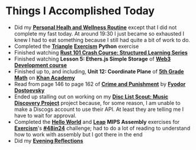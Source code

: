 # Things I Accomplished Today

- Did my **[Personal Healh and Wellness Routine](../../routines/personal-health-and-wellness-routine-2024-week-3.md)** except that I did not complete my fast today. At around 19:30 I just became so exhausted I knew I had to eat something because I still had quite a bit of work to do.
- Completed the **[Triangle](https://exercism.org/tracks/python/exercises/triangle)** **[Exercism](https://exercism.org)** **Python** exercise
- Finished watching **[Rust 101 Crash Course: Structured Learning Series](https://www.youtube.com/watch?v=lzKeecy4OmQ)**
- Finished watching **Lesson 5: Ethers.js Simple Storage** of **[Web3 Development course](https://www.youtube.com/watch?v=gyMwXuJrbJQ)**
- Finished up to, and including, **Unit 12: Coordinate Plane** of **[5th Grade Math](https://www.khanacademy.org/math/cc-fifth-grade-math)** on **[Khan Academy](https://www.khanacademy.org)**
- Read from page 146 to page 162 of **[Crime and Punishment](https://www.goodreads.com/book/show/7144.Crime_and_Punishment)** by **[Fyodor Dostoevsky](https://www.goodreads.com/author/show/3137322.Fyodor_Dostoevsky)**
- Ended up stalling out on working on my **[Disc List Scout: Music Discovery Project](https://github.com/evorhard/Disc-List-Scout--Music-Discovery)** project because, for some reason, I am unable to make a Discogs account to use their API. At least they are telling me I have to wait for approval.
- Completed the **[Hello World](https://exercism.org/tracks/mips/exercises/hello-world)** and **[Leap](https://exercism.org/tracks/mips/exercises/leap)** **MIPS Assembly** exercises for **[Exercism](https://exercism.org)**'s **[#48in24](https://exercism.org/challenges/48in24)** challenge; had to do a lot of reading to understand how to work with assembly but I got there in the end
- Did my **[Evening Reflections](../../routines/evening-reflections.md)**
